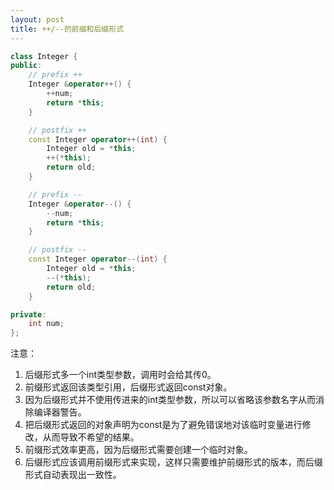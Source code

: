 ```yaml
---
layout: post
title: ++/--的前缀和后缀形式
---
```


```c++
class Integer {
public:
    // prefix ++
    Integer &operator++() {
        ++num;
        return *this;
    }

    // postfix ++
    const Integer operator++(int) {
        Integer old = *this;
        ++(*this);
        return old;
    }

    // prefix --
    Integer &operator--() {
        --num;
        return *this;
    }

    // postfix --
    const Integer operator--(int) {
        Integer old = *this;
        --(*this);
        return old;
    }

private:
    int num;
};
```

注意：

1. 后缀形式多一个int类型参数，调用时会给其传0。
2. 前缀形式返回该类型引用，后缀形式返回const对象。
3. 因为后缀形式并不使用传进来的int类型参数，所以可以省略该参数名字从而消除编译器警告。
4. 把后缀形式返回的对象声明为const是为了避免错误地对该临时变量进行修改，从而导致不希望的结果。
5. 前缀形式效率更高，因为后缀形式需要创建一个临时对象。
6. 后缀形式应该调用前缀形式来实现，这样只需要维护前缀形式的版本，而后缀形式自动表现出一致性。

